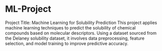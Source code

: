 # ML-Project
Project Title: Machine Learning for Solubility Prediction This project applies machine learning techniques to predict the solubility of chemical compounds based on molecular descriptors. Using a dataset sourced from the Delaney solubility dataset, it involves data preprocessing, feature selection, and model training to improve predictive accuracy.
